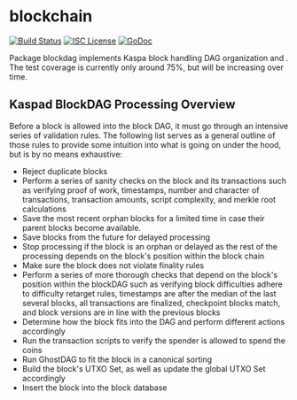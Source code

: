 blockchain
==========

[![Build Status](http://img.shields.io/travis/btcsuite/btcd.svg)](https://travis-ci.org/btcsuite/btcd)
[![ISC License](http://img.shields.io/badge/license-ISC-blue.svg)](http://copyfree.org)
[![GoDoc](https://img.shields.io/badge/godoc-reference-blue.svg)](http://godoc.org/github.com/kaspanet/kaspad/blockchain)

Package blockdag implements Kaspa block handling DAG organization and .
The test coverage is currently only around 75%, but will be increasing over
time.

## Kaspad BlockDAG Processing Overview

Before a block is allowed into the block DAG, it must go through an intensive
series of validation rules.  The following list serves as a general outline of
those rules to provide some intuition into what is going on under the hood, but
is by no means exhaustive:

 - Reject duplicate blocks
 - Perform a series of sanity checks on the block and its transactions such as
   verifying proof of work, timestamps, number and character of transactions,
   transaction amounts, script complexity, and merkle root calculations
 - Save the most recent orphan blocks for a limited time in case their parent
   blocks become available.
 - Save blocks from the future for delayed processing
 - Stop processing if the block is an orphan or delayed as the rest of the 
   processing depends on the block's position within the block chain
 - Make sure the block does not violate finality rules
 - Perform a series of more thorough checks that depend on the block's position
   within the blockDAG such as verifying block difficulties adhere to
   difficulty retarget rules, timestamps are after the median of the last
   several blocks, all transactions are finalized, checkpoint blocks match, and
   block versions are in line with the previous blocks
 - Determine how the block fits into the DAG and perform different actions
   accordingly 
 - Run the transaction scripts to verify the spender is allowed to spend the
   coins
 - Run GhostDAG to fit the block in a canonical sorting
 - Build the block's UTXO Set, as well as update the global UTXO Set accordingly
 - Insert the block into the block database

